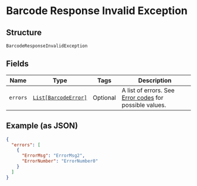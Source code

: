 
# Barcode Response Invalid Exception

## Structure

`BarcodeResponseInvalidException`

## Fields

| Name | Type | Tags | Description |
|  --- | --- | --- | --- |
| `errors` | [`List[BarcodeError]`](../../doc/models/barcode-error.md) | Optional | A list of errors. See [Error codes](https://developer.postnl.nl/docs/#/http/reference-data/error-codes) for possible values. |

## Example (as JSON)

```json
{
  "errors": [
    {
      "ErrorMsg": "ErrorMsg2",
      "ErrorNumber": "ErrorNumber0"
    }
  ]
}
```


